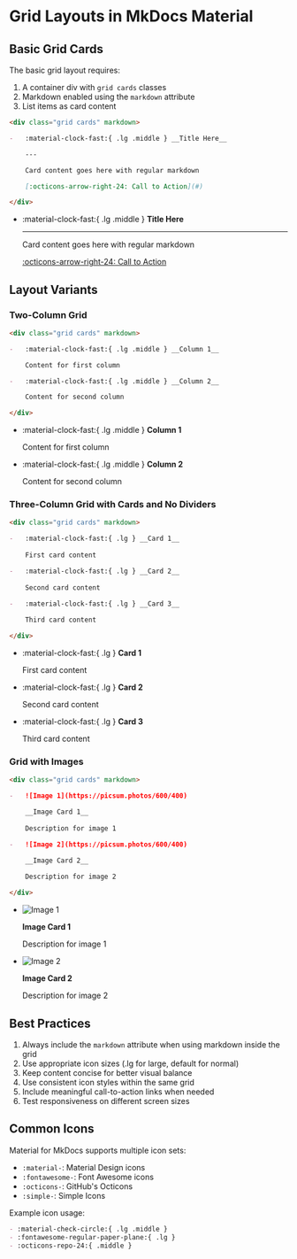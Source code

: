 # Grid Layouts in MkDocs Material

## Basic Grid Cards

The basic grid layout requires:
1. A container div with `grid cards` classes
2. Markdown enabled using the `markdown` attribute
3. List items as card content

```markdown
<div class="grid cards" markdown>

-   :material-clock-fast:{ .lg .middle } __Title Here__

    ---

    Card content goes here with regular markdown

    [:octicons-arrow-right-24: Call to Action](#)

</div>
```

<div class="grid cards" markdown>

-   :material-clock-fast:{ .lg .middle } __Title Here__

    ---

    Card content goes here with regular markdown

    [:octicons-arrow-right-24: Call to Action](#)

</div>

<!-- ### Breaking Down the Elements

- `.grid`: Creates the grid container
- `.cards`: Applies card styling
- `markdown`: Enables markdown processing inside the div
- `:material-icon:{ .lg .middle }`: Icon with classes for size and alignment
- `---`: Creates a divider line
- `__Text__`: Creates bold text for titles
- `[:octicons-arrow-right-24: Text](#)`: Creates a link with an icon -->

## Layout Variants

### Two-Column Grid

```markdown
<div class="grid cards" markdown>

-   :material-clock-fast:{ .lg .middle } __Column 1__

    Content for first column

-   :material-clock-fast:{ .lg .middle } __Column 2__

    Content for second column

</div>
```
<div class="grid cards" markdown>

-   :material-clock-fast:{ .lg .middle } __Column 1__

    Content for first column

-   :material-clock-fast:{ .lg .middle } __Column 2__

    Content for second column

</div>


### Three-Column Grid with Cards and No Dividers

```markdown
<div class="grid cards" markdown>

-   :material-clock-fast:{ .lg } __Card 1__
    
    First card content

-   :material-clock-fast:{ .lg } __Card 2__
    
    Second card content

-   :material-clock-fast:{ .lg } __Card 3__
    
    Third card content

</div>
```
<div class="grid cards" markdown>

-   :material-clock-fast:{ .lg } __Card 1__
    
    First card content

-   :material-clock-fast:{ .lg } __Card 2__
    
    Second card content

-   :material-clock-fast:{ .lg } __Card 3__
    
    Third card content

</div>


### Grid with Images

```markdown
<div class="grid cards" markdown>

-   ![Image 1](https://picsum.photos/600/400)

    __Image Card 1__
    
    Description for image 1

-   ![Image 2](https://picsum.photos/600/400)

    __Image Card 2__
    
    Description for image 2

</div>
```
<div class="grid cards" markdown>

-   ![Image 1](https://picsum.photos/600/400)

    __Image Card 1__
    
    Description for image 1

-   ![Image 2](https://picsum.photos/600/400)

    __Image Card 2__
    
    Description for image 2

</div>


<!-- ## Card Modifiers

### Icon Classes
- `.lg`: Large icon
- `.middle`: Vertically centers the icon
- `.inline`: Places icon inline with text

### Grid Classes
- `.cards`: Adds card styling with shadows and hover effects
- `.grid-no-gap`: Removes gap between grid items
- `.grid-stretch`: Makes all cards same height

## Custom Styling

You can add custom CSS to modify the grid layout:

```css
/* Customize card appearance */
.grid.cards > ul > li {
    border-radius: 4px;
    box-shadow: var(--md-shadow-z1);
}

/* Customize card hover state */
.grid.cards > ul > li:hover {
    box-shadow: var(--md-shadow-z2);
}

/* Customize grid columns */
.grid > ul {
    grid-template-columns: repeat(auto-fit, minmax(16rem, 1fr));
}
``` -->

## Best Practices

1. Always include the `markdown` attribute when using markdown inside the grid
2. Use appropriate icon sizes (.lg for large, default for normal)
3. Keep content concise for better visual balance
4. Use consistent icon styles within the same grid
5. Include meaningful call-to-action links when needed
6. Test responsiveness on different screen sizes

## Common Icons

Material for MkDocs supports multiple icon sets:
- `:material-`: Material Design icons
- `:fontawesome-`: Font Awesome icons
- `:octicons-`: GitHub's Octicons
- `:simple-`: Simple Icons

Example icon usage:
```markdown
- :material-check-circle:{ .lg .middle }
- :fontawesome-regular-paper-plane:{ .lg }
- :octicons-repo-24:{ .middle }
```